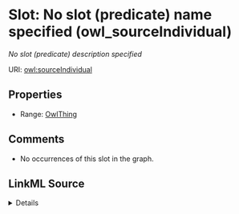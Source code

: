 

# Slot: No slot (predicate) name specified (owl_sourceIndividual)


_No slot (predicate) description specified_







URI: [owl:sourceIndividual](http://www.w3.org/2002/07/owl#sourceIndividual)



<!-- no inheritance hierarchy -->








## Properties

* Range: [OwlThing](../classes/OwlThing.md)





## Comments

* No occurrences of this slot in the graph.



## LinkML Source

<details>

```yaml
name: owl_sourceIndividual
description: No slot (predicate) description specified
title: No slot (predicate) name specified
comments:
- No occurrences of this slot in the graph.
from_schema: sawgraph-kg
rank: 1000
slot_uri: owl:sourceIndividual
alias: owl_sourceIndividual
union_of:
- '{''domain'': ''rdfs_Resource''}'
- '{''domain'': ''owl_NegativePropertyAssertion''}'
range: owl_Thing

```
</details>